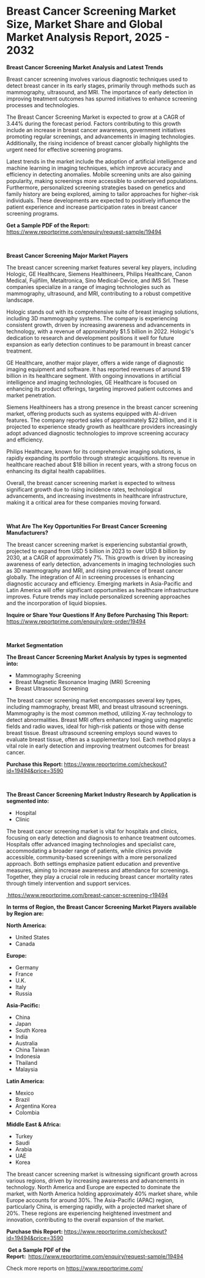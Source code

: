 <p><h1>Breast Cancer Screening Market Size, Market Share and Global Market Analysis Report, 2025 - 2032</h1></p><p><strong>Breast Cancer Screening Market Analysis and Latest Trends</strong></p>
<p><p>Breast cancer screening involves various diagnostic techniques used to detect breast cancer in its early stages, primarily through methods such as mammography, ultrasound, and MRI. The importance of early detection in improving treatment outcomes has spurred initiatives to enhance screening processes and technologies.</p><p>The Breast Cancer Screening Market is expected to grow at a CAGR of 3.44% during the forecast period. Factors contributing to this growth include an increase in breast cancer awareness, government initiatives promoting regular screenings, and advancements in imaging technologies. Additionally, the rising incidence of breast cancer globally highlights the urgent need for effective screening programs.</p><p>Latest trends in the market include the adoption of artificial intelligence and machine learning in imaging techniques, which improve accuracy and efficiency in detecting anomalies. Mobile screening units are also gaining popularity, making screenings more accessible to underserved populations. Furthermore, personalized screening strategies based on genetics and family history are being explored, aiming to tailor approaches for higher-risk individuals. These developments are expected to positively influence the patient experience and increase participation rates in breast cancer screening programs.</p></p>
<p><strong>Get a Sample PDF of the Report:&nbsp;</strong> <a href="https://www.reportprime.com/enquiry/request-sample/19494?utm_campaign=2182&utm_medium=2&utm_source=Github&utm_content=ia&utm_term=19032025&utm_id=breast-cancer-screening">https://www.reportprime.com/enquiry/request-sample/19494</a></p>
<p>&nbsp;</p>
<p><strong>Breast Cancer Screening Major Market Players</strong></p>
<p><p>The breast cancer screening market features several key players, including Hologic, GE Healthcare, Siemens Healthineers, Philips Healthcare, Canon Medical, Fujifilm, Metaltronica, Sino Medical-Device, and IMS Srl. These companies specialize in a range of imaging technologies such as mammography, ultrasound, and MRI, contributing to a robust competitive landscape.</p><p>Hologic stands out with its comprehensive suite of breast imaging solutions, including 3D mammography systems. The company is experiencing consistent growth, driven by increasing awareness and advancements in technology, with a revenue of approximately $1.5 billion in 2022. Hologic's dedication to research and development positions it well for future expansion as early detection continues to be paramount in breast cancer treatment.</p><p>GE Healthcare, another major player, offers a wide range of diagnostic imaging equipment and software. It has reported revenues of around $19 billion in its healthcare segment. With ongoing innovations in artificial intelligence and imaging technologies, GE Healthcare is focused on enhancing its product offerings, targeting improved patient outcomes and market penetration.</p><p>Siemens Healthineers has a strong presence in the breast cancer screening market, offering products such as systems equipped with AI-driven features. The company reported sales of approximately $22 billion, and it is projected to experience steady growth as healthcare providers increasingly adopt advanced diagnostic technologies to improve screening accuracy and efficiency.</p><p>Philips Healthcare, known for its comprehensive imaging solutions, is rapidly expanding its portfolio through strategic acquisitions. Its revenue in healthcare reached about $18 billion in recent years, with a strong focus on enhancing its digital health capabilities.</p><p>Overall, the breast cancer screening market is expected to witness significant growth due to rising incidence rates, technological advancements, and increasing investments in healthcare infrastructure, making it a critical area for these companies moving forward.</p></p>
<p>&nbsp;</p>
<p><strong>What Are The Key Opportunities For Breast Cancer Screening Manufacturers?</strong></p>
<p><p>The breast cancer screening market is experiencing substantial growth, projected to expand from USD 5 billion in 2023 to over USD 8 billion by 2030, at a CAGR of approximately 7%. This growth is driven by increasing awareness of early detection, advancements in imaging technologies such as 3D mammography and MRI, and rising prevalence of breast cancer globally. The integration of AI in screening processes is enhancing diagnostic accuracy and efficiency. Emerging markets in Asia-Pacific and Latin America will offer significant opportunities as healthcare infrastructure improves. Future trends may include personalized screening approaches and the incorporation of liquid biopsies.</p></p>
<p><strong>Inquire or Share Your Questions If Any Before Purchasing This Report:</strong> <a href="https://www.reportprime.com/enquiry/pre-order/19494?utm_campaign=2182&utm_medium=2&utm_source=Github&utm_content=ia&utm_term=19032025&utm_id=breast-cancer-screening">https://www.reportprime.com/enquiry/pre-order/19494</a></p>
<p>&nbsp;</p>
<p><strong>Market Segmentation</strong></p>
<p><strong>The Breast Cancer Screening Market Analysis by types is segmented into:</strong></p>
<p><ul><li>Mammography Screening</li><li>Breast Magnetic Resonance Imaging (MRI) Screening</li><li>Breast Ultrasound Screening</li></ul></p>
<p><p>The breast cancer screening market encompasses several key types, including mammography, breast MRI, and breast ultrasound screenings. Mammography is the most common method, utilizing X-ray technology to detect abnormalities. Breast MRI offers enhanced imaging using magnetic fields and radio waves, ideal for high-risk patients or those with dense breast tissue. Breast ultrasound screening employs sound waves to evaluate breast tissue, often as a supplementary tool. Each method plays a vital role in early detection and improving treatment outcomes for breast cancer.</p></p>
<p><strong>Purchase this Report:&nbsp;</strong><a href="https://www.reportprime.com/checkout?id=19494&price=3590&utm_campaign=2182&utm_medium=2&utm_source=Github&utm_content=ia&utm_term=19032025&utm_id=breast-cancer-screening">https://www.reportprime.com/checkout?id=19494&price=3590</a></p>
<p>&nbsp;</p>
<p><strong>The Breast Cancer Screening Market Industry Research by Application is segmented into:</strong></p>
<p><ul><li>Hospital</li><li>Clinic</li></ul></p>
<p><p>The breast cancer screening market is vital for hospitals and clinics, focusing on early detection and diagnosis to enhance treatment outcomes. Hospitals offer advanced imaging technologies and specialist care, accommodating a broader range of patients, while clinics provide accessible, community-based screenings with a more personalized approach. Both settings emphasize patient education and preventive measures, aiming to increase awareness and attendance for screenings. Together, they play a crucial role in reducing breast cancer mortality rates through timely intervention and support services.</p></p>
<p><a href="https://www.reportprime.com/breast-cancer-screening-r19494?utm_campaign=2182&utm_medium=2&utm_source=Github&utm_content=ia&utm_term=19032025&utm_id=breast-cancer-screening">&nbsp;https://www.reportprime.com/breast-cancer-screening-r19494</a></p>
<p><strong>In terms of Region, the Breast Cancer Screening Market Players available by Region are:</strong></p>
<p>
    <p> <strong> North America: </strong>
        <ul>
            <li>United States</li>
            <li>Canada</li>
        </ul>
        </p> 
    <p> <strong> Europe: </strong>
        <ul>
            <li>Germany</li>
            <li>France</li>
            <li>U.K.</li>
            <li>Italy</li>
            <li>Russia</li>
        </ul>
        </p> 
    <p> <strong> Asia-Pacific: </strong>
        <ul>
            <li>China</li>
            <li>Japan</li>
            <li>South Korea</li>
            <li>India</li>
            <li>Australia</li>
            <li>China Taiwan</li>
            <li>Indonesia</li>
            <li>Thailand</li>
            <li>Malaysia</li>
        </ul>
        </p> 
    <p> <strong> Latin America: </strong>
        <ul>
            <li>Mexico</li>
            <li>Brazil</li>
            <li>Argentina Korea</li>
            <li>Colombia</li>
        </ul>
        </p> 
    <p> <strong> Middle East & Africa: </strong>
        <ul>
            <li>Turkey</li>
            <li>Saudi</li>
            <li>Arabia</li>
            <li>UAE</li>
            <li>Korea</li>
        </ul>
    </p>
    </p>
<p><p>The breast cancer screening market is witnessing significant growth across various regions, driven by increasing awareness and advancements in technology. North America and Europe are expected to dominate the market, with North America holding approximately 40% market share, while Europe accounts for around 30%. The Asia-Pacific (APAC) region, particularly China, is emerging rapidly, with a projected market share of 20%. These regions are experiencing heightened investment and innovation, contributing to the overall expansion of the market.</p></p>
<p><strong>Purchase this Report: </strong><a href="https://www.reportprime.com/checkout?id=19494&price=3590&utm_campaign=2182&utm_medium=2&utm_source=Github&utm_content=ia&utm_term=19032025&utm_id=breast-cancer-screening">https://www.reportprime.com/checkout?id=19494&price=3590</a></p>
<p>&nbsp;<strong>Get a Sample PDF of the Report:&nbsp;&nbsp;</strong><a href="https://www.reportprime.com/enquiry/request-sample/19494?utm_campaign=2182&utm_medium=2&utm_source=Github&utm_content=ia&utm_term=19032025&utm_id=breast-cancer-screening">https://www.reportprime.com/enquiry/request-sample/19494</a></p>
<p><strong></strong></p>
<p>Check more reports on <a href="https://www.reportprime.com/?utm_campaign=2182&utm_medium=2&utm_source=Github&utm_content=ia&utm_term=19032025&utm_id=breast-cancer-screening">https://www.reportprime.com/</a></p>